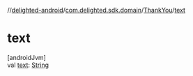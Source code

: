 //[delighted-android](../../../index.md)/[com.delighted.sdk.domain](../index.md)/[ThankYou](index.md)/[text](text.md)

# text

[androidJvm]\
val [text](text.md): [String](https://kotlinlang.org/api/latest/jvm/stdlib/kotlin/-string/index.html)
